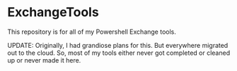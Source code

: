 # ExchangeTools
This repository is for all of my Powershell Exchange tools. 

UPDATE: Originally, I had grandiose plans for this. But everywhere migrated out to the cloud. So, most of my tools either never got completed or cleaned up or never made it here.
